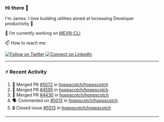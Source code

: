 ### Hi there 👋

I'm James. I love building utilities aimed at increasing Developer productivity :raised_hands: 

🔭 I’m currently working on [MEVN-CLI](https://github.com/madlabsinc/mevn-cli)

📫 How to reach me:

[![Follow on Twitter](https://img.shields.io/badge/--twitter?label=Twitter&logo=Twitter&style=social)](https://twitter.com/james_madhacks) [![Connect on LinkedIn](https://img.shields.io/badge/--linkedin?label=LinkedIn&logo=LinkedIn&style=social)](https://www.linkedin.com/in/jamesgeorge007)

---

### :zap: Recent Activity

<!--START_SECTION:activity-->
1. 🎉 Merged PR [#5072](https://github.com/hoppscotch/hoppscotch/pull/5072) in [hoppscotch/hoppscotch](https://github.com/hoppscotch/hoppscotch)
2. 🎉 Merged PR [#4595](https://github.com/hoppscotch/hoppscotch/pull/4595) in [hoppscotch/hoppscotch](https://github.com/hoppscotch/hoppscotch)
3. 🎉 Merged PR [#4430](https://github.com/hoppscotch/hoppscotch/pull/4430) in [hoppscotch/hoppscotch](https://github.com/hoppscotch/hoppscotch)
4. 🗣 Commented on [#5013](https://github.com/hoppscotch/hoppscotch/issues/5013#issuecomment-2862651232) in [hoppscotch/hoppscotch](https://github.com/hoppscotch/hoppscotch)
5. 🔒 Closed issue [#5013](https://github.com/hoppscotch/hoppscotch/issues/5013) in [hoppscotch/hoppscotch](https://github.com/hoppscotch/hoppscotch)
<!--END_SECTION:activity-->

---

<!--
**jamesgeorge007/jamesgeorge007** is a ✨ _special_ ✨ repository because its `README.md` (this file) appears on your GitHub profile.

Here are some ideas to get you started:

- 🌱 I’m currently learning ...
- 👯 I’m looking to collaborate on ...
- 🤔 I’m looking for help with ...
- 💬 Ask me about ...
- 😄 Pronouns: ...
- ⚡ Fun fact: ...
-->
